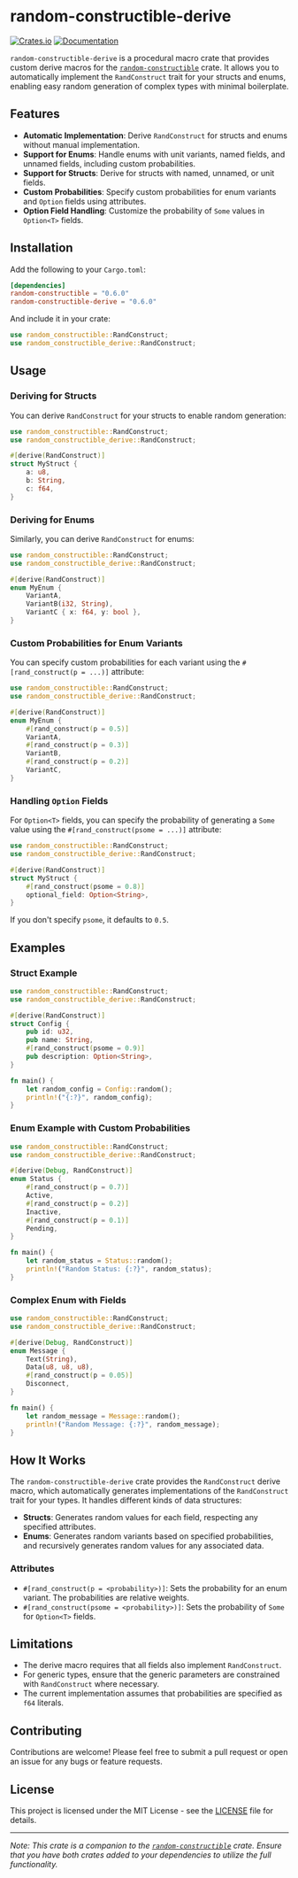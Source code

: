 # random-constructible-derive

[![Crates.io](https://img.shields.io/crates/v/random-constructible-derive.svg)](https://crates.io/crates/random-constructible-derive)
[![Documentation](https://docs.rs/random-constructible-derive/badge.svg)](https://docs.rs/random-constructible-derive)

`random-constructible-derive` is a procedural macro crate that provides custom derive macros for the [`random-constructible`](https://crates.io/crates/random-constructible) crate. It allows you to automatically implement the `RandConstruct` trait for your structs and enums, enabling easy random generation of complex types with minimal boilerplate.

## Features

- **Automatic Implementation**: Derive `RandConstruct` for structs and enums without manual implementation.
- **Support for Enums**: Handle enums with unit variants, named fields, and unnamed fields, including custom probabilities.
- **Support for Structs**: Derive for structs with named, unnamed, or unit fields.
- **Custom Probabilities**: Specify custom probabilities for enum variants and `Option` fields using attributes.
- **Option Field Handling**: Customize the probability of `Some` values in `Option<T>` fields.

## Installation

Add the following to your `Cargo.toml`:

```toml
[dependencies]
random-constructible = "0.6.0"
random-constructible-derive = "0.6.0"
```

And include it in your crate:

```rust
use random_constructible::RandConstruct;
use random_constructible_derive::RandConstruct;
```

## Usage

### Deriving for Structs

You can derive `RandConstruct` for your structs to enable random generation:

```rust
use random_constructible::RandConstruct;
use random_constructible_derive::RandConstruct;

#[derive(RandConstruct)]
struct MyStruct {
    a: u8,
    b: String,
    c: f64,
}
```

### Deriving for Enums

Similarly, you can derive `RandConstruct` for enums:

```rust
use random_constructible::RandConstruct;
use random_constructible_derive::RandConstruct;

#[derive(RandConstruct)]
enum MyEnum {
    VariantA,
    VariantB(i32, String),
    VariantC { x: f64, y: bool },
}
```

### Custom Probabilities for Enum Variants

You can specify custom probabilities for each variant using the `#[rand_construct(p = ...)]` attribute:

```rust
use random_constructible::RandConstruct;
use random_constructible_derive::RandConstruct;

#[derive(RandConstruct)]
enum MyEnum {
    #[rand_construct(p = 0.5)]
    VariantA,
    #[rand_construct(p = 0.3)]
    VariantB,
    #[rand_construct(p = 0.2)]
    VariantC,
}
```

### Handling `Option` Fields

For `Option<T>` fields, you can specify the probability of generating a `Some` value using the `#[rand_construct(psome = ...)]` attribute:

```rust
use random_constructible::RandConstruct;
use random_constructible_derive::RandConstruct;

#[derive(RandConstruct)]
struct MyStruct {
    #[rand_construct(psome = 0.8)]
    optional_field: Option<String>,
}
```

If you don't specify `psome`, it defaults to `0.5`.

## Examples

### Struct Example

```rust
use random_constructible::RandConstruct;
use random_constructible_derive::RandConstruct;

#[derive(RandConstruct)]
struct Config {
    pub id: u32,
    pub name: String,
    #[rand_construct(psome = 0.9)]
    pub description: Option<String>,
}

fn main() {
    let random_config = Config::random();
    println!("{:?}", random_config);
}
```

### Enum Example with Custom Probabilities

```rust
use random_constructible::RandConstruct;
use random_constructible_derive::RandConstruct;

#[derive(Debug, RandConstruct)]
enum Status {
    #[rand_construct(p = 0.7)]
    Active,
    #[rand_construct(p = 0.2)]
    Inactive,
    #[rand_construct(p = 0.1)]
    Pending,
}

fn main() {
    let random_status = Status::random();
    println!("Random Status: {:?}", random_status);
}
```

### Complex Enum with Fields

```rust
use random_constructible::RandConstruct;
use random_constructible_derive::RandConstruct;

#[derive(Debug, RandConstruct)]
enum Message {
    Text(String),
    Data(u8, u8, u8),
    #[rand_construct(p = 0.05)]
    Disconnect,
}

fn main() {
    let random_message = Message::random();
    println!("Random Message: {:?}", random_message);
}
```

## How It Works

The `random-constructible-derive` crate provides the `RandConstruct` derive macro, which automatically generates implementations of the `RandConstruct` trait for your types. It handles different kinds of data structures:

- **Structs**: Generates random values for each field, respecting any specified attributes.
- **Enums**: Generates random variants based on specified probabilities, and recursively generates random values for any associated data.

### Attributes

- `#[rand_construct(p = <probability>)]`: Sets the probability for an enum variant. The probabilities are relative weights.
- `#[rand_construct(psome = <probability>)]`: Sets the probability of `Some` for `Option<T>` fields.

## Limitations

- The derive macro requires that all fields also implement `RandConstruct`.
- For generic types, ensure that the generic parameters are constrained with `RandConstruct` where necessary.
- The current implementation assumes that probabilities are specified as `f64` literals.

## Contributing

Contributions are welcome! Please feel free to submit a pull request or open an issue for any bugs or feature requests.

## License

This project is licensed under the MIT License - see the [LICENSE](LICENSE) file for details.

---

*Note: This crate is a companion to the [`random-constructible`](https://crates.io/crates/random-constructible) crate. Ensure that you have both crates added to your dependencies to utilize the full functionality.*

